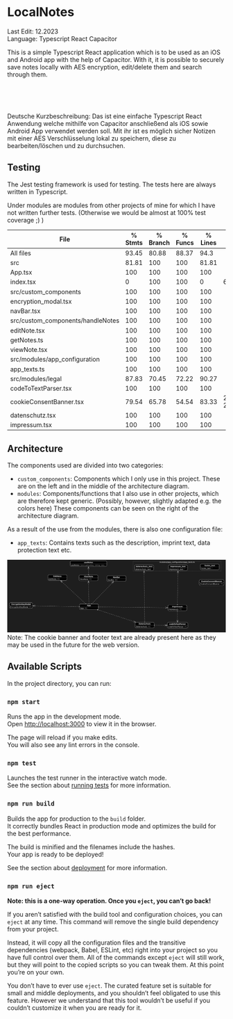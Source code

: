 
# LocalNotes

Last Edit: 12.2023 <br>
Language: Typescript React Capacitor<br>

This is a simple Typescript React application which is to be used as an iOS and Android app with the help of Capacitor. 
With it, it is possible to securely save notes locally with AES encryption, edit/delete them and search through them.

<br><br><br>

Deutsche Kurzbeschreibung:
Das ist eine einfache Typescript React Anwendung welche mithilfe von Capacitor anschließend als iOS sowie Android App verwendet werden soll. 
Mit ihr ist es möglich sicher Notizen mit einer AES Verschlüsselung lokal zu speichern, diese zu bearbeiten/löschen und zu durchsuchen.

## Testing
The Jest testing framework is used for testing.
The tests here are always written in Typescript. 

Under modules are modules from other projects of mine for which I have not written further tests. (Otherwise we would be almost at 100% test coverage ;) )


File                               | % Stmts | % Branch | % Funcs | % Lines | Uncovered Line #s   
-----------------------------------|---------|----------|---------|---------|---------------------
All files                          |   93.45 |    80.88 |   88.37 |    94.3 |                     
 src                               |   81.81 |      100 |     100 |   81.81 |                     
  App.tsx                          |     100 |      100 |     100 |     100 |                     
  index.tsx                        |       0 |      100 |     100 |       0 | 6-9                 
 src/custom_components             |     100 |      100 |     100 |     100 |                     
  encryption_modal.tsx             |     100 |      100 |     100 |     100 |                     
  navBar.tsx                       |     100 |      100 |     100 |     100 |                     
 src/custom_components/handleNotes |     100 |      100 |     100 |     100 |                     
  editNote.tsx                     |     100 |      100 |     100 |     100 |                     
  getNotes.ts                      |     100 |      100 |     100 |     100 |                     
  viewNote.tsx                     |     100 |      100 |     100 |     100 |                     
 src/modules/app_configuration     |     100 |      100 |     100 |     100 |                     
  app_texts.ts                     |     100 |      100 |     100 |     100 |                     
 src/modules/legal                 |   87.83 |    70.45 |   72.22 |   90.27 |                     
  codeToTextParser.tsx             |     100 |      100 |     100 |     100 |                     
  cookieConsentBanner.tsx          |   79.54 |    65.78 |   54.54 |   83.33 | 23,45,50,56,198-217 
  datenschutz.tsx                  |     100 |      100 |     100 |     100 |                     
  impressum.tsx                    |     100 |      100 |     100 |     100 |                     


## Architecture
The components used are divided into two categories:
- `custom_components`: Components which I only use in this project. These are on the left and in the middle of the architecture diagram.
- `modules`: Components/functions that I also use in other projects, which are therefore kept generic. (Possibly, however, slightly adapted e.g. the colors here)  These components can be seen on the right of the architecture diagram. 

As a result of the use from the modules, there is also one configuration file:
- `app_texts`: Contains texts such as the description, imprint text, data protection text etc.

![Local Notes Architecture](/LocalNotesArchitecture.jpeg)
Note: The cookie banner and footer text are already present here as they may be used in the future for the web version.


## Available Scripts

In the project directory, you can run:

### `npm start`

Runs the app in the development mode.\
Open [http://localhost:3000](http://localhost:3000) to view it in the browser.

The page will reload if you make edits.\
You will also see any lint errors in the console.

### `npm test`

Launches the test runner in the interactive watch mode.\
See the section about [running tests](https://facebook.github.io/create-react-app/docs/running-tests) for more information.

### `npm run build`

Builds the app for production to the `build` folder.\
It correctly bundles React in production mode and optimizes the build for the best performance.

The build is minified and the filenames include the hashes.\
Your app is ready to be deployed!

See the section about [deployment](https://facebook.github.io/create-react-app/docs/deployment) for more information.

### `npm run eject`

**Note: this is a one-way operation. Once you `eject`, you can’t go back!**

If you aren’t satisfied with the build tool and configuration choices, you can `eject` at any time. This command will remove the single build dependency from your project.

Instead, it will copy all the configuration files and the transitive dependencies (webpack, Babel, ESLint, etc) right into your project so you have full control over them. All of the commands except `eject` will still work, but they will point to the copied scripts so you can tweak them. At this point you’re on your own.

You don’t have to ever use `eject`. The curated feature set is suitable for small and middle deployments, and you shouldn’t feel obligated to use this feature. However we understand that this tool wouldn’t be useful if you couldn’t customize it when you are ready for it.
